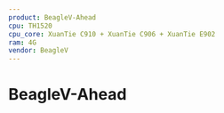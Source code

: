 ```yaml
---
product: BeagleV-Ahead
cpu: TH1520
cpu_core: XuanTie C910 + XuanTie C906 + XuanTie E902
ram: 4G
vendor: BeagleV
---
```


# BeagleV-Ahead

